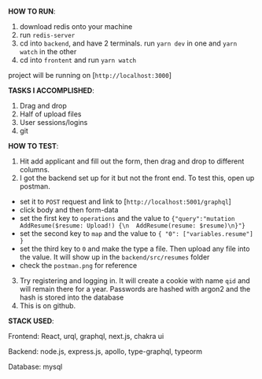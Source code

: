 **HOW TO RUN**:
1. download redis onto your machine
2. run `redis-server`
3. cd into `backend`, and have 2 terminals. run `yarn dev` in one and `yarn watch` in the other
4. cd into `frontent` and run `yarn watch`

project will be running on [`http://localhost:3000`]

**TASKS I ACCOMPLISHED**:
1. Drag and drop
2. Half of upload files
3. User sessions/logins
4. git

**HOW TO TEST**:
1. Hit add applicant and fill out the form, then drag and drop to different columns.
2. I got the backend set up for it but not the front end. To test this, open up postman.
  * set it to `POST` request and link to [`http://localhost:5001/graphql`]
  * click body and then form-data
  * set the first key to `operations` and the value to `{"query":"mutation AddResume($resume: Upload!) {\n  AddResume(resume: $resume)\n}"}`
  * set the second key to `map` and the value to `{ "0": ["variables.resume"] }`
  * set the third key to `0` and make the type a file. Then upload any file into the value. It will show up in the `backend/src/resumes` folder
  * check the `postman.png` for reference
3. Try registering and logging in. It will create a cookie with name `qid` and will remain there for a year. Passwords are hashed with argon2 and the hash is stored into the database
4. This is on github.

**STACK USED**:

Frontend:
React, urql, graphql, next.js, chakra ui

Backend:
node.js, express.js, apollo, type-graphql, typeorm

Database:
mysql
